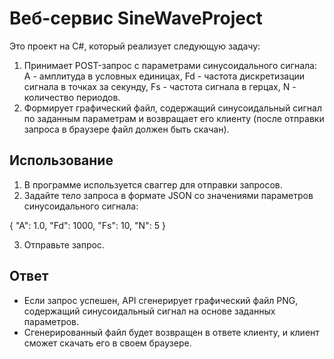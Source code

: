 # Веб-сервис SineWaveProject

Это проект на C#, который реализует следующую задачу:
1. Принимает POST-запрос с параметрами синусоидального сигнала: A - амплитуда в условных единицах, Fd - частота дискретизации сигнала в точках за секунду, Fs - частота сигнала в герцах, N - количество периодов.
2. Формирует графический файл, содержащий синусоидальный сигнал по заданным параметрам и возвращает его клиенту (после отправки запроса в браузере файл должен быть скачан).

## Использование
1. В программе используется сваггер для отправки запросов.
2. Задайте тело запроса в формате JSON со значениями параметров синусоидального сигнала:

{
    "A": 1.0,
    "Fd": 1000,
    "Fs": 10,
    "N": 5
}

3. Отправьте запрос.

## Ответ
- Если запрос успешен, API сгенерирует графический файл PNG, содержащий синусоидальный сигнал на основе заданных параметров.
- Сгенерированный файл будет возвращен в ответе клиенту, и клиент сможет скачать его в своем браузере.
